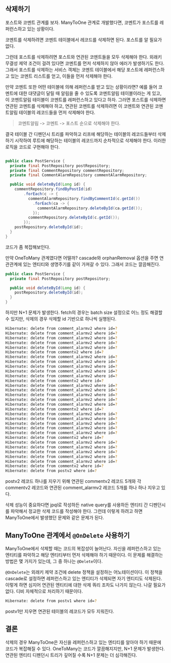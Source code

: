 ## 삭제하기

포스트와 코멘트 관계를 보자.
ManyToOne 관계로 개발했다면, 코멘트가 포스트를 레퍼런스하고 있는 상황이다. 

코멘트를 삭제하려면 코멘트 테이블에서 레코드를 삭제하면 된다.
포스트를 알 필요가 없다.

그런데 포스트를 삭제하려면 포스트와 연관된 코멘트들을 모두 삭제해야 한다.
외래키 무결성 제약 조건이 걸려 있다면 코멘트를 먼저 삭제하지 않아 에러가 발생하기도 한다.
그래서 포스트를 삭제하는 서비스 객체는 코멘트 테이블에서 해당 포스트에 레퍼런스하고 있는 코멘트 리스트를 얻고, 이들을 먼저 삭제해야 한다.

만약 코멘트 또한 어떤 테이블에 의해 레퍼런스를 받고 있는 상황이라면? 
예를 들어 코멘트에 대한 대댓글이 달릴 때 알림을 줄 수 있도록 코멘트알림 테이블이라는 게 있고, 이 코멘트알림 테이블이 코멘트를 레퍼런스하고 있다고 하자.
그러면 포스트를 삭제하면 연관된 코멘트를 삭제해야 하고, 연관된 코멘트를 삭제하려면 이 코멘트와 연관된 코멘트알림 테이블의 레코드들을 먼저 삭제해야 한다.

> 코멘트알림 -> 코멘트 -> 포스트 순으로 삭제해야 한다.

결국 테이블 간 디펜던시 트리를 파악하고 리프에 해당하는 테이블의 레코드들부터 삭제하기 시작하여 루트에 해당하는 테이블의 레코드까지 순차적으로 삭제해야 한다.
이러한 로직을 코드로 구현해야 한다.

```java

public class PostService {
  private final PostRepository postRepository;
  private final CommentRepository commentRepository;
  private final CommentAlarmRepository commentAlarmRepository;

  public void deleteById(Long id) {
    commentRepository.findByPostId(id)
        .forEach(c -> {
          commentAlarmRepository.findByCommentId(c.getId())
            .forEach(ca -> {
              commentAlarmRepository.deleteById(ca.getId());
            });
          commentRepository.deleteById(c.getId());
        });
    postRepository.deleteById(id);
  }
}

```

코드가 좀 복잡해보인다.

만약 OneToMany 관계였다면 어떨까? cascade와 orphanRemoval 옵션을 주면 연관관계에 있는 엔티티와 생명주기를 같이 가져갈 수 있다.
그래서 코드는 깔끔해진다.

```java
public class PostService {
  private final PostRepository postRepository;

  public void deleteById(Long id) {
    postRepository.deleteById(id);
  }
}
```

하지만 N+1 문제가 발생한다.
fetch의 경우는 batch size 설정으로 어느 정도 해결할 수 있지만, 삭제의 경우 삭제할 id 기반으로 하나씩 실행된다.

```bash
Hibernate: delete from comment_alarmv2 where id=?
Hibernate: delete from comment_alarmv2 where id=?
Hibernate: delete from comment_alarmv2 where id=?
Hibernate: delete from comment_alarmv2 where id=?
Hibernate: delete from comment_alarmv2 where id=?
Hibernate: delete from commentv2 where id=?
Hibernate: delete from comment_alarmv2 where id=?
Hibernate: delete from comment_alarmv2 where id=?
Hibernate: delete from comment_alarmv2 where id=?
Hibernate: delete from comment_alarmv2 where id=?
Hibernate: delete from comment_alarmv2 where id=?
Hibernate: delete from commentv2 where id=?
Hibernate: delete from comment_alarmv2 where id=?
Hibernate: delete from comment_alarmv2 where id=?
Hibernate: delete from comment_alarmv2 where id=?
Hibernate: delete from comment_alarmv2 where id=?
Hibernate: delete from comment_alarmv2 where id=?
Hibernate: delete from commentv2 where id=?
Hibernate: delete from comment_alarmv2 where id=?
Hibernate: delete from comment_alarmv2 where id=?
Hibernate: delete from comment_alarmv2 where id=?
Hibernate: delete from comment_alarmv2 where id=?
Hibernate: delete from comment_alarmv2 where id=?
Hibernate: delete from commentv2 where id=?
Hibernate: delete from comment_alarmv2 where id=?
Hibernate: delete from comment_alarmv2 where id=?
Hibernate: delete from comment_alarmv2 where id=?
Hibernate: delete from comment_alarmv2 where id=?
Hibernate: delete from comment_alarmv2 where id=?
Hibernate: delete from commentv2 where id=?
Hibernate: delete from postv2 where id=?
```
postv2 레코드 하나를 지우기 위해 연관된 commentv2 레코드 5개와 각 commentv2 레코드와 연관된 comment_alarmv2 레코드 5개를 하나 하나 지우고 있다.

삭제 성능이 중요하다면 jpql로 작성하든 native query를 사용하든 엔티티 간 디펜던시를 파악해서 정교한 삭제 코드를 작성해야 한다.
그런데 이렇게 하려고 하면 ManyToOne에서 발생했던 문제와 같은 문제가 된다.

## ManyToOne 관계에서 `@OnDelete` 사용하기

ManyToOne에서 삭제할 때는 코드의 복잡성이 늘어난다. 자신을 레퍼런스하고 있는 엔티티를 파악하고 해당 엔티티부터 먼저 삭제해야 하기 때문이다.
이 문제를 해결하는 방법은 몇 가지가 있는데, 그 중 하나는 `@Delete`이다.

`@OnDelete`는 외래키 제약 조건에 delete 정책을 설정하는 어노테이션이다. 이 정책을 cascade로 설정하면 레퍼런스하고 있는 엔티티가 삭제되면 자기 엔티티도 삭제된다.
이렇게 하면 심지어 연관된 엔티티에 대한 삭제 쿼리 조차도 나가지 않는다. 나갈 필요가 없다. 디비 자체적으로 처리하기 때문이다.

```bash
Hibernate: delete from postv1 where id=?
```
postv1만 지우면 연관된 테이블의 레코드가 모두 지워진다.

## 결론

삭제의 경우 ManyToOne은 자신을 레퍼런스하고 있는 엔티티를 알아야 하기 때문에 코드가 복잡해질 수 있다.
OneToMany는 코드가 깔끔해지지만, N+1 문제가 발생한다. 연관된 엔티티 디펜던시 트리가 깊어질 수록 N+1 문제는 더 심각해진다.



